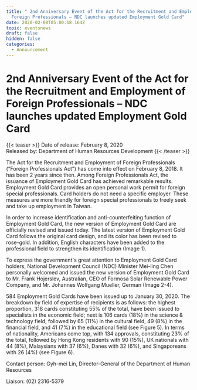 ```yaml
---
title: " 2nd Anniversary Event of the Act for the Recruitment and Employment of
  Foreign Professionals – NDC launches updated Employment Gold Card"
date: 2020-02-08T05:00:18.164Z
topic: eventsnews
draft: false
hidden: false
categories:
  - Announcement
---
```

# 2nd Anniversary Event of the Act for the Recruitment and Employment of Foreign Professionals – NDC launches updated Employment Gold Card

{{< teaser >}}
Date of release: February 8, 2020\
Released by: Department of Human Resources Development
{{< /teaser >}}

The Act for the Recruitment and Employment of Foreign Professionals (“Foreign Professionals Act”) has come into effect on February 8, 2018. It has been 2 years since then. Among Foreign Professionals Act, the issuance of Employment Gold Card has achieved remarkable results. Employment Gold Card provides an open personal work permit for foreign special professionals. Card holders do not need a specific employer. These measures are more friendly for foreign special professionals to freely seek and take up employment in Taiwan.

In order to increase identification and anti-counterfeiting function of Employment Gold Card, the new version of Employment Gold Card are officially revised and issued today. The latest version of Employment Gold Card follows the original card design, and its color has been revised to rose-gold. In addition, English characters have been added to the professional field to strengthen its identification (Image 1).

To express the government's great attention to Employment Gold Card holders, National Development Council (NDC) Minister Mei-ling Chen personally welcomed and issued the new version of Employment Gold Card to Mr. Frank Hojerslev, Australian, CEO of Formosa Solar Renewable Power Company, and Mr. Johannes Wolfgang Mueller, German (Image 2-4).

584 Employment Gold Cards have been issued up to January 30, 2020. The breakdown by field of expertise of recipients is as follows: the highest proportion, 318 cards constituting 55% of the total, have been issued to specialists in the economic field; next is 106 cards (18%) in the science & technology field, followed by 65 (11%) in the cultural field, 49 (8%) in the financial field, and 41 (7%) in the educational field (see Figure 5). In terms of nationality, Americans come top, with 134 approvals, constituting 23% of the total, followed by Hong Kong residents with 90 (15%), UK nationals with 44 (8%), Malaysians with 37 (6%), Danes with 32 (6%), and Singaporeans with 26 (4%) (see Figure 6).

Contact person: Gyh-mei Lin, Director-General of the Department of Human Resources

Liaison: (02) 2316-5379
